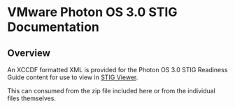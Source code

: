 # VMware Photon OS 3.0 STIG Documentation

## Overview
An XCCDF formatted XML is provided for the Photon OS 3.0 STIG Readiness Guide content for use to view in [STIG Viewer](https://public.cyber.mil/stigs/stig-viewing-tools/).  

This can consumed from the zip file included here or from the individual files themselves.
